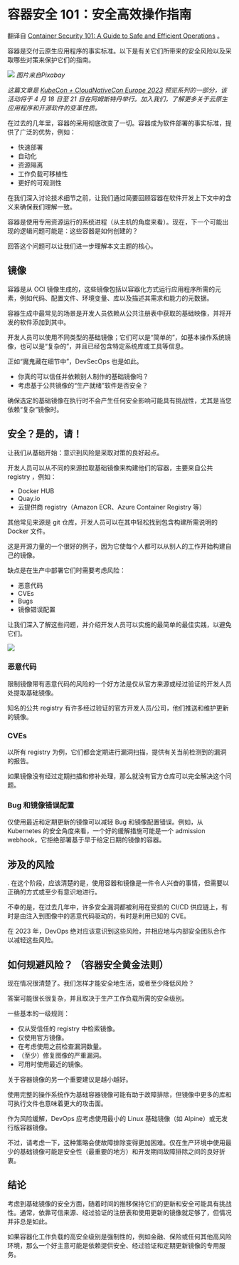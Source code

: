 # 容器安全 101：安全高效操作指南

翻译自 [Container Security 101: A Guide to Safe and Efficient Operations](https://thenewstack.io/container-security-101-a-guide-to-safe-and-efficient-operations/) 。

容器是交付云原生应用程序的事实标准。以下是有关它们所带来的安全风险以及采取哪些对策来保护它们的指南。

![](https://thenewstack.io/wp-content/uploads/2023/03/cadb7f22-chains-569102_1280-1024x682.jpg)
*图片来自Pixabay*

*这篇文章是 [KubeCon + CloudNativeCon Europe 2023](https://events.linuxfoundation.org/kubecon-cloudnativecon-europe/) 预览系列的一部分，该活动将于 4 月 18 日至 21 日在阿姆斯特丹举行。加入我们，了解更多关于云原生应用程序和开源软件的变革性质。*

在过去的几年里，容器的采用彻底改变了一切。容器成为软件部署的事实标准，提供了广泛的优势，例如：

* 快速部署
* 自动化
* 资源隔离
* 工作负载可移植性
* 更好的可观测性

在我们深入讨论技术细节之前，让我们通过简要回顾容器在软件开发上下文中的含义来确保我们理解一致。

容器是使用专用资源运行的系统进程（从主机的角度来看）。现在，下一个可能出现的逻辑问题可能是：这些容器是如何创建的？

回答这个问题可以让我们进一步理解本文主题的核心。

## 镜像

容器是从 OCI 镜像生成的，这些镜像包括以容器化方式运行应用程序所需的元素，例如代码、配置文件、环境变量、库以及描述其需求和能力的元数据。

容器生成中最常见的场景是开发人员依赖从公共注册表中获取的基础映像，并将开发的软件添加到其中。

开发人员可以使用不同类型的基础镜像；它们可以是“简单的”，如基本操作系统镜像，也可以是“复杂的”，并且已经包含特定系统库或工具等信息。

正如“魔鬼藏在细节中”，DevSecOps 也是如此。

* 你真的可以信任并依赖别人制作的基础镜像吗？
* 考虑基于公共镜像的“生产就绪”软件是否安全？

确保选定的基础镜像在执行时不会产生任何安全影响可能具有挑战性，尤其是当您依赖“复杂”镜像时。

## 安全？是的，请！

让我们从基础开始：意识到风险是采取对策的良好起点。

开发人员可以从不同的来源拉取基础镜像来构建他们的容器，主要来自公共 registry ，例如：

* Docker HUB
* Quay.io
* 云提供商 registry（Amazon ECR、Azure Container Registry 等）

其他常见来源是 git 仓库，开发人员可以在其中轻松找到包含构建所需说明的 Docker 文件。

这是开源力量的一个很好的例子，因为它使每个人都可以从别人的工作开始构建自己的镜像。

缺点是在生产中部署它们时需要考虑风险：

* 恶意代码
* CVEs
* Bugs
* 镜像错误配置

让我们深入了解这些问题，并介绍开发人员可以实施的最简单的最佳实践，以避免它们。

![](https://thenewstack.io/wp-content/uploads/2023/03/8f1cad44-common-risks-of-using-public-open-source-repositories-as-sources-for-container-images-sara-trappetti.png)

### 恶意代码

限制镜像带有恶意代码的风险的一个好方法是仅从官方来源或经过验证的开发人员处提取基础镜像。

知名的公共 registry 有许多经过验证的官方开发人员/公司，他们推送和维护更新的镜像。

### CVEs

以所有 registry 为例，它们都会定期进行漏洞扫描，提供有关当前检测到的漏洞的报告。

如果镜像没有经过定期扫描和修补处理，那么就没有官方仓库可以完全解决这个问题。

### Bug 和镜像错误配置

仅使用最近和定期更新的镜像可以减轻 Bug 和镜像配置错误。例如，从 Kubernetes 的安全角度来看，一个好的缓解措施可能是一个 admission webhook，它拒绝部署基于早于给定日期的镜像的容器。

## 涉及的风险
.
在这个阶段，应该清楚的是，使用容器和镜像是一件令人兴奋的事情，但需要以正确的方式或至少有意识地进行。

不幸的是，在过去几年中，许多安全漏洞都被利用在受损的 CI/CD 供应链上，有时是由注入到图像中的恶意代码驱动的，有时是利用已知的 CVE。

在 2023 年，DevOps 绝对应该意识到这些风险，并相应地与内部安全团队合作以减轻这些风险。

## 如何规避风险？ （容器安全黄金法则）

现在情况很清楚了。我们怎样才能安全地生活，或者至少降低风险？

答案可能很长很复杂，并且取决于生产工作负载所需的安全级别。

一些基本的一级规则：

* 仅从受信任的 registry 中检索镜像。
* 仅使用官方镜像。
* 在考虑使用之前检查漏洞数量。
* （至少）修复图像的严重漏洞。
* 可用时使用最近的镜像。

关于容器镜像的另一个重要建议是越小越好。

使用完整的操作系统作为基础容器镜像可能有助于故障排除，但镜像中更多的库和可执行文件也意味着更大的攻击面。

作为风险缓解，DevOps 应考虑使用最小的 Linux 基础镜像（如 Alpine）或无发行版容器镜像。

不过，请考虑一下，这种策略会使故障排除变得更加困难。仅在生产环境中使用最少的基础镜像可能是安全性（最重要的地方）和开发期间故障排除之间的良好折衷。

## 结论

考虑到基础镜像的安全方面，随着时间的推移保持它们的更新和安全可能具有挑战性。通常，依靠可信来源、经过验证的注册表和使用更新的镜像就足够了，但情况并非总是如此。

如果容器化工作负载的高安全级别是强制性的，例如金融、保险或任何其他高风险环境，那么一个好主意可能是依赖提供安全、经过验证和定期更新镜像的专用服务。